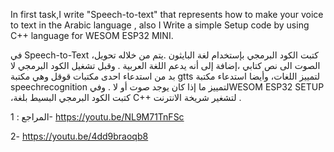 In first task,I write "Speech-to-text" that represents how to make your voice to text in the Arabic language , also I Write a simple Setup code by using C++ language for WESOM ESP32 MINI.

في Speech-to-Text ،كتبت الكود البرمجي بإستخدام لغة البايثون .يتم من خلاله تحويل الصوت الى نص كتابي ،إضافة إلى أنه يدعم اللغة العربية .
وقبل تشغيل الكود البرمجي لا بد من استدعاء احدى مكتبات قوقل وهي مكتبة gtts لتمييز اللغات، وأيضا استدعاء مكتبة speechrecognition لتمييز ما إذا كان يوجد صوت أو لا .
وفيWESOM ESP32 SETUP ،كتبت الكود البرمجي البسيط بلغة C++ لتشغير شريخة الانترنت . 







المراجع :
1- https://youtu.be/NL9M71TnFSc

2- https://youtu.be/4dd9braoqb8
